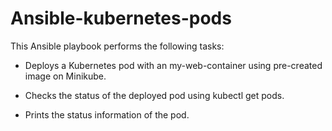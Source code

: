 # Ansible-kubernetes-pods

This Ansible playbook performs the following tasks:

- Deploys a Kubernetes pod with an my-web-container using pre-created image on Minikube.

- Checks the status of the deployed pod using kubectl get pods.

- Prints the status information of the pod.
